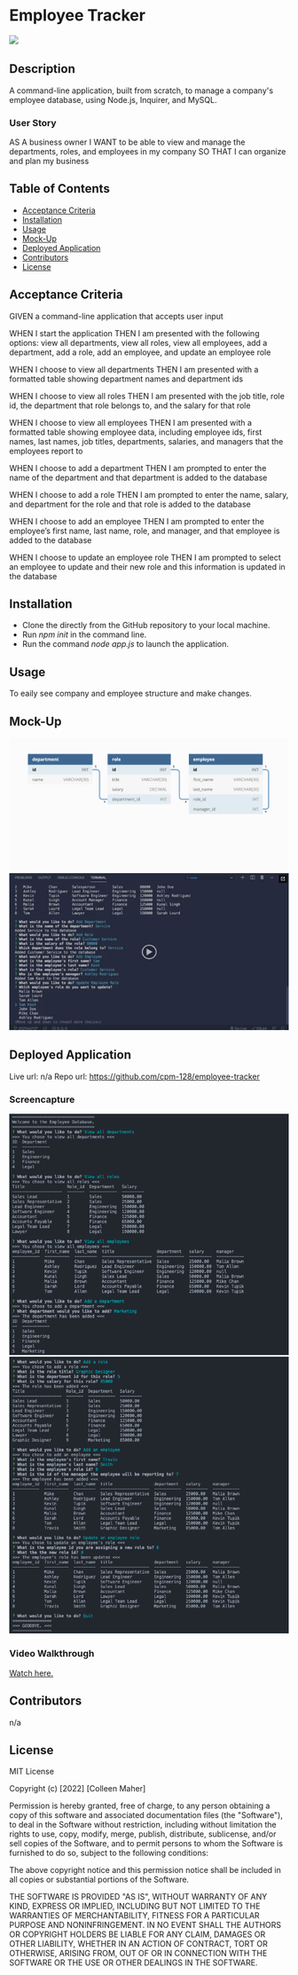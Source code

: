 # Employee Tracker
<a href="#license"><img src="https://img.shields.io/badge/license-mit-informational"></img></a>

## Description
A command-line application, built from scratch, to manage a company's employee database, using Node.js, Inquirer, and MySQL.

### User Story
AS A business owner
I WANT to be able to view and manage the departments, roles, and employees in my company
SO THAT I can organize and plan my business

## Table of Contents
- <a href="#acceptance-criteria">Acceptance Criteria</a>
- <a href="#installation">Installation</a>
- <a href="#usage">Usage</a>
- <a href="#mock-up">Mock-Up</a>
- <a href="#deployed-application">Deployed Application</a>
- <a href="contributors">Contributors</a>
- <a href="#license">License</a>


## Acceptance Criteria
GIVEN a command-line application that accepts user input

WHEN I start the application
THEN I am presented with the following options: view all departments, view all roles, view all employees, add a department, add a role, add an employee, and update an employee role

WHEN I choose to view all departments
THEN I am presented with a formatted table showing department names and department ids

WHEN I choose to view all roles
THEN I am presented with the job title, role id, the department that role belongs to, and the salary for that role

WHEN I choose to view all employees
THEN I am presented with a formatted table showing employee data, including employee ids, first names, last names, job titles, departments, salaries, and managers that the employees report to

WHEN I choose to add a department
THEN I am prompted to enter the name of the department and that department is added to the database

WHEN I choose to add a role
THEN I am prompted to enter the name, salary, and department for the role and that role is added to the database

WHEN I choose to add an employee
THEN I am prompted to enter the employee’s first name, last name, role, and manager, and that employee is added to the database

WHEN I choose to update an employee role
THEN I am prompted to select an employee to update and their new role and this information is updated in the database

## Installation
- Clone the directly from the GitHub repository to your local machine.
- Run _npm init_ in the command line.
- Run the command _node app.js_ to launch the application.

## Usage
To eaily see company and employee structure and make changes.

## Mock-Up
<img src="./images/mockup_db-structure.png">
<img src="./images/mockup_cli.png">

## Deployed Application
Live url: n/a
Repo url: https://github.com/cpm-128/employee-tracker

### Screencapture
<img src="./images/cli_1.png">
<img src="./images/cli_2.png">

### Video Walkthrough
<a href="https://drive.google.com/file/d/11XcfbfJ1694hg6FKGiZGUbNXT_4iEfTG/view">Watch here.</a>

## Contributors
n/a

## License
MIT License

Copyright (c) [2022] [Colleen Maher]

Permission is hereby granted, free of charge, to any person obtaining a copy
of this software and associated documentation files (the "Software"), to deal
in the Software without restriction, including without limitation the rights
to use, copy, modify, merge, publish, distribute, sublicense, and/or sell
copies of the Software, and to permit persons to whom the Software is
furnished to do so, subject to the following conditions:

The above copyright notice and this permission notice shall be included in all
copies or substantial portions of the Software.

THE SOFTWARE IS PROVIDED "AS IS", WITHOUT WARRANTY OF ANY KIND, EXPRESS OR
IMPLIED, INCLUDING BUT NOT LIMITED TO THE WARRANTIES OF MERCHANTABILITY,
FITNESS FOR A PARTICULAR PURPOSE AND NONINFRINGEMENT. IN NO EVENT SHALL THE
AUTHORS OR COPYRIGHT HOLDERS BE LIABLE FOR ANY CLAIM, DAMAGES OR OTHER
LIABILITY, WHETHER IN AN ACTION OF CONTRACT, TORT OR OTHERWISE, ARISING FROM,
OUT OF OR IN CONNECTION WITH THE SOFTWARE OR THE USE OR OTHER DEALINGS IN THE
SOFTWARE.